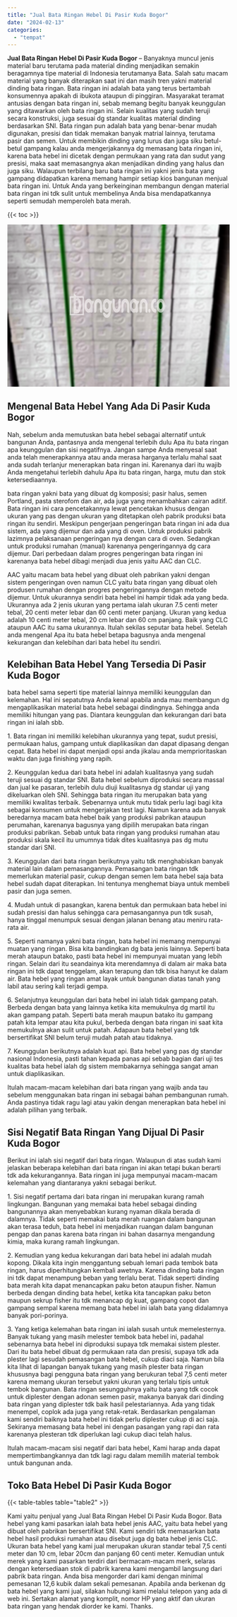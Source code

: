 ```yaml
---
title: "Jual Bata Ringan Hebel Di Pasir Kuda Bogor"
date: "2024-02-13"
categories: 
  - "tempat"
---
```


**Jual Bata Ringan Hebel Di Pasir Kuda Bogor** – Banyaknya muncul jenis material baru terutama pada material dinding menjadikan semakin beragamnya tipe material di Indonesia terutamanya Bata. Salah satu macam material yang banyak diterapkan saat ini dan masih tren yakni material dinding bata ringan. Bata ringan ini adalah bata yang terus bertambah konsumennya apakah di ibukota ataupun di pinggiran. Masyarakat teramat antusias dengan bata ringan ini, sebab memang begitu banyak keunggulan yang ditawarkan oleh bata ringan ini. Selain kualitas yang sudah teruji secara konstruksi, juga sesuai dg standar kualitas material dinding berdasarkan SNI. Bata ringan pun adalah bata yang benar-benar mudah digunakan, presisi dan tidak memakan banyak matrial lainnya, terutama pasir dan semen. Untuk membikin dinding yang lurus dan juga siku betul-betul gampang kalau anda mengerjakannya dg memasang bata ringan ini, karena bata hebel ini dicetak dengan permukaan yang rata dan sudut yang presisi, maka saat memasangnya akan menjadikan dinding yang halus dan juga siku. Walaupun terbilang baru bata ringan ini yakni jenis bata yang gampang didapatkan karena memang hampir setiap kios bangunan menjual bata ringan ini. Untuk Anda yang berkeinginan membangun dengan material bata ringan ini tdk sulit untuk membelinya Anda bisa mendapatkannya seperti semudah memperoleh bata merah.

{{< toc >}}

![Jual Bata Ringan Hebel Di Pasir Kuda Bogor](/images/jual-hebel-murah-11.png)

## Mengenal Bata Hebel Yang Ada Di Pasir Kuda Bogor

Nah, sebelum anda memutuskan bata hebel sebagai alternatif untuk bangunan Anda, pantasnya anda mengenal terlebih dulu Apa itu bata ringan apa keunggulan dan sisi negatifnya. Jangan sampe Anda menyesal saat anda telah menerapkannya atau anda merasa harganya terlalu mahal saat anda sudah terlanjur menerapkan bata ringan ini. Karenanya dari itu wajib Anda mengetahui terlebih dahulu Apa itu bata ringan, harga, mutu dan stok ketersediaannya.

bata ringan yakni bata yang dibuat dg komposisi; pasir halus, semen Portland, pasta sterofom dan air, ada juga yang menambahkan cairan aditif. Bata ringan ini cara pencetakannya lewat pencetakan khusus dengan ukuran yang pas dengan ukuran yang ditetapkan oleh pabrik produksi bata ringan itu sendiri. Meskipun pengerjaan pengeringan bata ringan ini ada dua sistem, ada yang dijemur dan ada yang di oven. Untuk produksi pabrik lazimnya pelaksanaan pengeringan nya dengan cara di oven. Sedangkan untuk produksi rumahan (manual) karenanya pengeringannya dg cara dijemur. Dari perbedaan dalam progres pengeringan bata ringan ini karenanya bata hebel dibagi menjadi dua jenis yaitu AAC dan CLC.

AAC yaitu macam bata hebel yang dibuat oleh pabrikan yakni dengan sistem pengeringan oven namun CLC yaitu bata ringan yang dibuat oleh produsen rumahan dengan progres pengeringannya dengan metode dijemur. Untuk ukurannya sendiri bata hebel ini hampir tidak ada yang beda. Ukurannya ada 2 jenis ukuran yang pertama ialah ukuran 7.5 centi meter tebal, 20 centi meter lebar dan 60 centi meter panjang. Ukuran yang kedua adalah 10 centi meter tebal, 20 cm lebar dan 60 cm panjang. Baik yang CLC ataupun AAC itu sama ukurannya. Itulah sekilas seputar bata hebel. Setelah anda mengenal Apa itu bata hebel betapa bagusnya anda mengenal kekurangan dan kelebihan dari bata hebel itu sendiri.

## Kelebihan Bata Hebel Yang Tersedia Di Pasir Kuda Bogor

bata hebel sama seperti tipe material lainnya memiliki keunggulan dan kelemahan. Hal ini sepatutnya Anda kenal apabila anda mau membangun dg mengaplikasikan material bata hebel sebagai dindingnya. Sehingga anda memiliki hitungan yang pas. Diantara keunggulan dan kekurangan dari bata ringan ini ialah sbb.

1\. Bata ringan ini memiliki kelebihan ukurannya yang tepat, sudut presisi, permukaan halus, gampang untuk diaplikasikan dan dapat dipasang dengan cepat. Bata hebel ini dapat menjadi opsi anda jikalau anda memprioritaskan waktu dan juga finishing yang rapih.

2\. Keunggulan kedua dari bata hebel ini adalah kualitasnya yang sudah teruji sesuai dg standar SNI. Bata hebel sebelum diproduksi secara massal dan jual ke pasaran, terlebih dulu diuji kualitasnya dg standar uji yang dikeluarkan oleh SNI. Sehingga bata ringan itu merupakan bata yang memiliki kwalitas terbaik. Sebenarnya untuk mutu tidak perlu lagi bagi kita sebagai konsumen untuk mengerjakan test lagi. Namun karena ada banyak beredarnya macam bata hebel baik yang produksi pabrikan ataupun perumahan, karenanya bagusnya yang dipilih merupakan bata ringan produksi pabrikan. Sebab untuk bata ringan yang produksi rumahan atau produksi skala kecil itu umumnya tidak dites kualitasnya pas dg mutu standar dari SNI.

3\. Keunggulan dari bata ringan berikutnya yaitu tdk menghabiskan banyak material lain dalam pemasangannya. Pemasangan bata ringan tdk memerlukan material pasir, cukup dengan semen lem bata hebel saja bata hebel sudah dapat diterapkan. Ini tentunya menghemat biaya untuk membeli pasir dan juga semen.

4\. Mudah untuk di pasangkan, karena bentuk dan permukaan bata hebel ini sudah presisi dan halus sehingga cara pemasangannya pun tdk susah, hanya tinggal menumpuk sesuai dengan jalanan benang atau meniru rata-rata air.

5\. Seperti namanya yakni bata ringan, bata hebel ini memang mempunyai muatan yang ringan. Bisa kita bandingkan dg bata jenis lainnya. Seperti bata merah ataupun batako, pasti bata hebel ini mempunyai muatan yang lebih ringan. Selain dari itu seandainya kita merendamnya di dalam air maka bata ringan ini tdk dapat tenggelam, akan terapung dan tdk bisa hanyut ke dalam air. Bata hebel yang ringan amat layak untuk bangunan diatas tanah yang labil atau sering kali terjadi gempa.

6\. Selanjutnya keunggulan dari bata hebel ini ialah tidak gampang patah. Berbeda dengan bata yang lainnya ketika kita memukulnya dg martil itu akan gampang patah. Seperti bata merah maupun batako itu gampang patah kita lempar atau kita pukul, berbeda dengan bata ringan ini saat kita memukulnya akan sulit untuk patah. Adapaun bata hebel yang tdk bersertifikat SNI belum teruji mudah patah atau tidaknya.

7\. Keunggulan berikutnya adalah kuat api. Bata hebel yang pas dg standar nasional Indonesia, pasti tahan kepada panas api sebab bagian dari uji tes kualitas bata hebel ialah dg sistem membakarnya sehingga sangat aman untuk diaplikasikan.

Itulah macam-macam kelebihan dari bata ringan yang wajib anda tau sebelum menggunakan bata ringan ini sebagai bahan pembangunan rumah. Anda pastinya tidak ragu lagi atau yakin dengan menerapkan bata hebel ini adalah pilihan yang terbaik.

## Sisi Negatif Bata Ringan Yang Dijual Di Pasir Kuda Bogor

Berikut ini ialah sisi negatif dari bata ringan. Walaupun di atas sudah kami jelaskan beberapa kelebihan dari bata ringan ini akan tetapi bukan berarti tdk ada kekurangannya. Bata ringan ini juga mempunyai macam-macam kelemahan yang diantaranya yakni sebagai berikut.

1\. Sisi negatif pertama dari bata ringan ini merupakan kurang ramah lingkungan. Bangunan yang memakai bata hebel sebagai dinding bangunannya akan menyebabkan kurang nyaman dikala berada di dalamnya. Tidak seperti memakai bata merah ruangan dalam bangunan akan terasa teduh, bata hebel ini menjadikan ruangan dalam bangunan pengap dan panas karena bata ringan ini bahan dasarnya mengandung kimia, maka kurang ramah lingkungan.

2\. Kemudian yang kedua kekurangan dari bata hebel ini adalah mudah kopong. Dikala kita ingin menggantung sebuah lemari pada tembok bata ringan, harus diperhitungkan kembali awetnya. Karena dinding bata ringan ini tdk dapat menampung beban yang terlalu berat. Tidak seperti dinding bata merah kita dapat menancapkan paku beton ataupun fisher. Namun berbeda dengan dinding bata hebel, ketika kita tancapkan paku beton maupun sekrup fisher itu tdk menancap dg kuat, gampang copot dan gampang sempal karena memang bata hebel ini ialah bata yang didalamnya banyak pori-porinya.

3\. Yang ketiga kelemahan bata ringan ini ialah susah untuk memelesternya. Banyak tukang yang masih melester tembok bata hebel ini, padahal sebenarnya bata hebel ini diproduksi supaya tdk memakai sistem plester. Dari itu bata hebel dibuat dg permukaan rata dan presisi, supaya tdk ada plester lagi sesudah pemasangan bata hebel, cukup diaci saja. Namun bila kita lihat di lapangan banyak tukang yang masih plester bata ringan khususnya bagi pengguna bata ringan yang berukuran tebal 7,5 centi meter karena memang ukuran tersebut yakni ukuran yang terlalu tipis untuk tembok bangunan. Bata ringan sesungguhnya yaitu bata yang tdk cocok untuk diplester dengan adonan semen pasir, makanya banyak dari dinding bata ringan yang diplester tdk baik hasil pelestariannya. Ada yang tidak menempel, coplok ada juga yang retak-retak. Berdasarkan pengalaman kami sendiri baiknya bata hebel ini tidak perlu diplester cukup di aci saja. Sekiranya memasang bata hebel ini dengan pasangan yang rapi dan rata karenanya plesteran tdk diperlukan lagi cukup diaci telah halus.

Itulah macam-macam sisi negatif dari bata hebel, Kami harap anda dapat mempertimbangkannya dan tdk lagi ragu dalam memilih material tembok untuk bangunan anda.

## Toko Bata Hebel Di Pasir Kuda Bogor

{{< table-tables table="table2" >}}

Kami yaitu penjual yang Jual Bata Ringan Hebel Di Pasir Kuda Bogor. Bata hebel yang kami pasarkan ialah bata hebel jenis AAC, yaitu bata hebel yang dibuat oleh pabrikan bersertifikat SNI. Kami sendiri tdk memasarkan bata hebel hasil produksi rumahan atau disebut juga dg bata hebel jenis CLC. Ukuran bata hebel yang kami jual merupakan ukuran standar tebal 7,5 centi meter dan 10 cm, lebar 20cm dan panjang 60 centi meter. Kemudian untuk merek yang kami pasarkan terdiri dari bermacam-macam merk, selaras dengan ketersediaan stok di pabrik karena kami mengambil langsung dari pabrik bata ringan. Anda bisa mengorder dari kami dengan minimal pemesanan 12,6 kubik dalam sekali pemesanan. Apabila anda berkenan dg bata hebel yang kami jual, silakan hubungi kami melalui telepon yang ada di web ini. Sertakan alamat yang komplit, nomor HP yang aktif dan ukuran bata ringan yang hendak diorder ke kami. Thanks.
